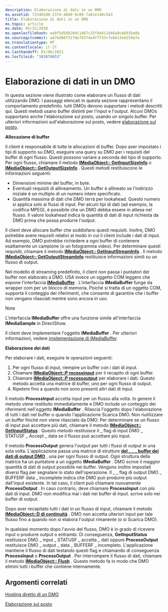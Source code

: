 ```yaml
---
description: Elaborazione di dati in un DMO
ms.assetid: 715482d9-23f4-40d0-9c09-7a81e148c543
title: Elaborazione di dati in un DMO
ms.topic: article
ms.date: 05/31/2018
ms.openlocfilehash: ea9f5d5d820dc1467c25f9d411d46a9c66935e8b
ms.sourcegitcommit: a47bd86f517de76374e4fff33cfeb613eb259a7e
ms.translationtype: MT
ms.contentlocale: it-IT
ms.lasthandoff: 01/06/2021
ms.locfileid: "103876653"
---
```

# <a name="processing-data-in-a-dmo"></a>Elaborazione di dati in un DMO

In questa sezione viene illustrato come elaborare un flusso di dati utilizzando DMO. I passaggi elencati in questa sezione rappresentano il comportamento predefinito. tutti DMOs devono supportare i metodi descritti qui. Questi metodi usano buffer distinti per l'input e l'output. Alcuni DMOs supportano anche l'elaborazione sul posto, usando un singolo buffer. Per ulteriori informazioni sull'elaborazione sul posto, vedere [elaborazione sul posto](in-place-processing.md).

**Allocazione di buffer**

Il client è responsabile di tutte le allocazioni di buffer. Dopo aver impostato i tipi di supporto su DMO, eseguire una query su DMO per i requisiti del buffer di ogni flusso. Questi possono variare a seconda del tipo di supporto. Per ogni flusso, chiamare il metodo [**IMediaObject:: GetInputSizeInfo**](/previous-versions/windows/desktop/api/Mediaobj/nf-mediaobj-imediaobject-getinputsizeinfo) o [**IMediaObject:: GetOutputSizeInfo**](/previous-versions/windows/desktop/api/Mediaobj/nf-mediaobj-imediaobject-getoutputsizeinfo) . Questi metodi restituiscono le informazioni seguenti:

-   Dimensioni minime del buffer, in byte.
-   Eventuali requisiti di allineamento. Un buffer è allineato se l'indirizzo iniziale è un multiplo di un numero intero specificato.
-   Quantità massima di dati che DMO terrà per lookahead. Questo numero si applica solo ai flussi di input. Per alcuni tipi di dati (ad esempio, la codifica MPEG), è possibile che un DMO debba essere in attesa nel flusso. Il valore lookahead indica la quantità di dati di input richiesta da DMO prima che possa produrre l'output.

Il client deve allocare buffer che soddisfano questi requisiti. Inoltre, DMO potrebbe avere requisiti relativi al modo in cui il client include i dati di input. Ad esempio, DMO potrebbe richiedere a ogni buffer di contenere esattamente un campione (o un fotogramma video). Per determinare questi requisiti, chiamare il metodo [**IMediaObject:: GetInputStreamInfo**](/previous-versions/windows/desktop/api/Mediaobj/nf-mediaobj-imediaobject-getinputstreaminfo) . Il metodo [**IMediaObject:: GetOutputStreamInfo**](/previous-versions/windows/desktop/api/Mediaobj/nf-mediaobj-imediaobject-getoutputstreaminfo) restituisce informazioni simili su un flusso di output.

Nel modello di streaming predefinito, il client non passa i puntatori del buffer non elaborato a DMO. USA invece un oggetto COM leggero che espone l'interfaccia [**IMediaBuffer**](/previous-versions/windows/desktop/api/Mediaobj/nn-mediaobj-imediabuffer) . L'interfaccia **IMediaBuffer** funge da wrapper com per un blocco di memoria. Poiché si tratta di un oggetto COM, supporta il conteggio dei riferimenti, che consente di garantire che i buffer non vengano rilasciati mentre sono ancora in uso.

> [!Note]  
> L'interfaccia **IMediaBuffer** offre una funzione simile all'interfaccia **IMediaSample** in DirectShow.

 

Il client deve implementare l'oggetto **IMediaBuffer** . Per ulteriori informazioni, vedere [implementazione di IMediaBuffer](implementing-imediabuffer.md).

**Elaborazione dei dati**

Per elaborare i dati, eseguire le operazioni seguenti:

1.  Per ogni flusso di input, riempire un buffer con i dati di input.
2.  Chiamare [**IMediaObject::P rocessinput**](/previous-versions/windows/desktop/api/Mediaobj/nf-mediaobj-imediaobject-processinput) per il recapito di ogni buffer.
3.  Chiamare [**IMediaObject::P rocessoutput**](/previous-versions/windows/desktop/api/Mediaobj/nf-mediaobj-imediaobject-processoutput) per elaborare i dati. Questo metodo accetta una matrice di buffer, uno per ogni flusso di output.
4.  Ripetere fino a quando non sono presenti altri dati di input.

Il metodo **ProcessInput** accetta input per un flusso alla volta. In genere il metodo viene restituito immediatamente e DMO include un conteggio dei riferimenti nell'oggetto **IMediaBuffer** . Rilascia l'oggetto dopo l'elaborazione di tutti i dati nel buffer o quando l'applicazione Scarica DMO. Non riutilizzare un buffer finché non viene rilasciato da DMO. Per determinare se un flusso di input può accettare più dati, chiamare il metodo [**IMediaObject:: GetInputStatus**](/previous-versions/windows/desktop/api/Mediaobj/nf-mediaobj-imediaobject-getinputstatus) . Questo metodo restituisce il \_ flag di input DMO \_ STATUSF \_ Accept \_ data se il flusso può accettare più input.

Il metodo **ProcessOutput** genera l'output per tutti i flussi di output in una sola volta. L'applicazione passa una matrice di strutture [**del \_ \_ \_ buffer dei dati di output DMO**](/previous-versions/windows/desktop/api/Mediaobj/ns-mediaobj-dmo_output_data_buffer) , una per ogni flusso di output. Ogni struttura della matrice ha un puntatore a un oggetto **IMediaBuffer** . DMO scrive il maggior quantità di dati di output possibile nei buffer. Vengono inoltre impostati diversi flag per segnalare lo stato dell'operazione. Il \_ \_ flag di output DMO \_ BUFFERF data \_ incomplete indica che DMO può produrre più output dall'input esistente. In tal caso, il client può chiamare nuovamente **ProcessOutput** . In caso contrario, deve chiamare **ProcessInput** con più dati di input. DMO non modifica mai i dati nei buffer di input. scrive solo nei buffer di output.

Dopo aver recapitato tutti i dati in un flusso di input, chiamare il metodo [**IMediaObject::D di continuità**](/previous-versions/windows/desktop/api/Mediaobj/nf-mediaobj-imediaobject-discontinuity) . DMO non accetta ulteriori input per tale flusso fino a quando non si elabora l'output rimanente (o si Scarica DMO).

In qualsiasi momento dopo l'avvio del flusso, DMO è in grado di ricevere input o produrre output o entrambi. Di conseguenza, **GetInputStatus** restituisce DMO \_ input \_ STATUSF \_ accetta \_ dati oppure **ProcessOutput** restituisce DMO \_ output \_ data \_ BUFFERF \_ incompleto. L'applicazione mantiene il flusso di dati testando questi flag e chiamando di conseguenza **ProcessInput** o **ProcessOutput** . Per interrompere il flusso di dati, chiamare il metodo [**IMediaObject:: Flush**](/previous-versions/windows/desktop/api/Mediaobj/nf-mediaobj-imediaobject-flush) . Questo metodo fa in modo che DMO elimini tutti i buffer che contiene internamente.

## <a name="related-topics"></a>Argomenti correlati

<dl> <dt>

[Hosting diretto di un DMO](directly-hosting-a-dmo.md)
</dt> <dt>

[Elaborazione sul posto](in-place-processing.md)
</dt> </dl>

 

 



